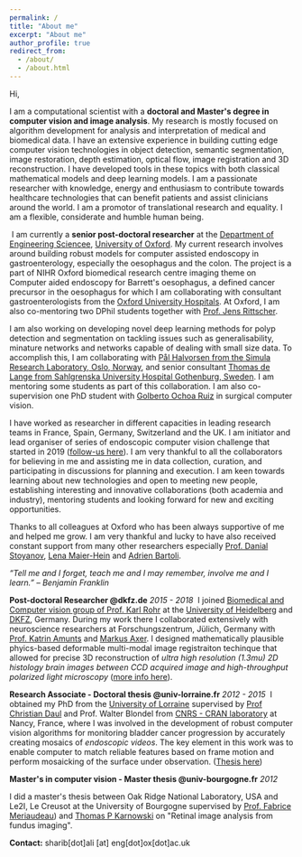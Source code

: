 ```yaml
---
permalink: /
title: "About me"
excerpt: "About me"
author_profile: true
redirect_from: 
  - /about/
  - /about.html
---
```


Hi, 

I am a computational scientist with a **doctoral and Master's degree in computer vision and image analysis**. My research is mostly focused on algorithm development for analysis and interpretation of medical and biomedical data. I have an extensive experience in building cutting edge computer vision technologies in object detection, semantic segmentation, image restoration, depth estimation, optical flow, image registration and 3D reconstruction. I have developed tools in these topics with both classical mathematical models and deep learning models. I am a passionate researcher with knowledge, energy and enthusiasm to contribute towards healthcare technologies that can benefit patients and assist clinicians around the world. I am a promotor of translational research and equality. I am a flexible, considerate and humble human being.  

​
I am currently a **senior post-doctoral researcher** at the [Department of Engineering Sciencee](https://eng.ox.ac.uk), [University of Oxford](https://www.ox.ac.uk). My current research involves around building robust models for computer assisted endoscopy in gastroenterology, especially the oesophagus and the colon. The project is a part of NIHR Oxford biomedical research centre imaging theme on Computer aided endoscopy for Barrett's oesophagus, a defined cancer precursor in the oesophagus for which I am collaborating with consultant gastroenterologists from the [Oxford University Hospitals](https://www.ouh.nhs.uk). At Oxford, I am also co-mentoring two DPhil students together with [Prof. Jens Rittscher](https://www.ndm.ox.ac.uk/team/jens-rittscher). 

I am also working on developing novel deep learning methods for polyp detection and segmentation on tackling issues such as generalisability, minature networks and networks capable of dealing with small size data. To accomplish this, I am collaborating with [Pål Halvorsen from the Simula Research Laboratory, Oslo, Norway](https://www.simula.no/people/paalh), and senior consultant [Thomas de Lange from Sahlgrenska University Hospital Gothenburg, Sweden](http://www.sahlgrenskaic.com/medical-care/sahlgrenska-university-hospital/). I am mentoring some students as part of this collaboration. I am also co-supervision one PhD student with [Golberto Ochoa Ruiz](https://gda.itesm.mx/faculty/en/professors/gilberto-ochoa-ruiz) in surgical computer vision.

I have worked as researcher in different capacities in leading research teams in France, Spain, Germany, Switzerland and the UK. I am initiator and lead organiser of series of endoscopic computer vision challenge that started in 2019 ([follow-us here](https://twitter.com/cv_endo)). I am very thankful to all the collaborators for believing in me and assisting me in data collection, curation, and participating in discussions for planning and execution. I am keen towards learning about new technologies and open to meeting new people, establishing interesting and innovative collaborations (both academia and industry), mentoring students and looking forward for new and exciting opportunities. 

Thanks to all colleagues at Oxford who has been always supportive of me and helped me grow. I am very thankful and lucky to have also received constant support from many other researchers especially [Prof. Danial Stoyanov](https://www.ucl.ac.uk/surgical-robot-vision/people/danail-stoyanov), [Lena Maier-Hein](https://www.dkfz.de/en/cami/team/people/Lena_Maier-Hein.html) and [Adrien Bartoli](http://igt.ip.uca.fr/~ab/).

 *“Tell me and I forget, teach me and I may remember, involve me and I learn.” – Benjamin Franklin*

**Post-doctoral Researcher @dkfz.de**
*2015 - 2018*
​
I joined [Biomedical and Computer vision group of Prof. Karl Rohr](http://www.bioquant.uni-heidelberg.de/index.php?id=322) at the [University of Heidelberg](https://www.uni-heidelberg.de/en) and [DKFZ](https://www.dkfz.de/en/index.html), Germany. During my work there I collaborated extensively with neuroscience researchers at Forschungszentrum, Jülich, Germany with [Prof. Katrin Amunts](https://www.fz-juelich.de/SharedDocs/Personen/INM/INM-1/EN/Amunts_Katrin.html) and [Markus Axer](https://www.fz-juelich.de/SharedDocs/Personen/INM/INM-1/EN/Axer_Markus.html?nn=534704). I designed mathematically plausible phyics-based deformable multi-modal image registraiton techinque that allowed for precise 3D reconstruction of *ultra high resolution (1.3mu) 2D histology brain images between CCD acquired image and high-throughput polarized light microscopy* ([more info here](https://www.sciencedirect.com/science/article/pii/S1053811918305913)).

**Research Associate - Doctoral thesis @univ-lorraine.fr**
*2012 - 2015*
​
I obtained my PhD from the [University of Lorraine](https://welcome.univ-lorraine.fr/en/) supervised by [Prof Christian Daul](http://w3.cran.univ-lorraine.fr/christian.daul/?q=content/curriculum-vitae) and Prof. Walter Blondel from [CNRS - CRAN laboratory](http://www.cran.univ-lorraine.fr) at Nancy, France, where I was involved in the development of robust computer vision algorithms for monitoring bladder cancer progression by accurately creating mosaics of *endoscopic videos*. The key element in this work was to enable computer to match reliable features based on frame motion and perform mosaicking of the surface under observation. ([Thesis here](https://tel.archives-ouvertes.fr/tel-01265099/))

**Master's in computer vision - Master thesis @univ-bourgogne.fr**
*2012*

I did a master's thesis between Oak Ridge National Laboratory, USA and Le2I, Le Creusot at the University of Bourgogne supervised by [Prof. Fabrice Meriaudeau](https://www.researchgate.net/profile/Fabrice-Meriaudeau)) and [Thomas P Karnowski](https://www.ornl.gov/staff-profile/thomas-p-karnowski) on "Retinal image analysis from fundus imaging". 

<!-- 
This is the front page of a website that is powered by the [academicpages template](https://github.com/academicpages/academicpages.github.io) and hosted on GitHub pages. [GitHub pages](https://pages.github.com) is a free service in which websites are built and hosted from code and data stored in a GitHub repository, automatically updating when a new commit is made to the respository. This template was forked from the [Minimal Mistakes Jekyll Theme](https://mmistakes.github.io/minimal-mistakes/) created by Michael Rose, and then extended to support the kinds of content that academics have: publications, talks, teaching, a portfolio, blog posts, and a dynamically-generated CV. You can fork [this repository](https://github.com/academicpages/academicpages.github.io) right now, modify the configuration and markdown files, add your own PDFs and other content, and have your own site for free, with no ads! An older version of this template powers my own personal website at [stuartgeiger.com](http://stuartgeiger.com), which uses [this Github repository](https://github.com/staeiou/staeiou.github.io).

About me
======
Like many other Jekyll-based GitHub Pages templates, academicpages makes you separate the website's content from its form. The content & metadata of your website are in structured markdown files, while various other files constitute the theme, specifying how to transform that content & metadata into HTML pages. You keep these various markdown (.md), YAML (.yml), HTML, and CSS files in a public GitHub repository. Each time you commit and push an update to the repository, the [GitHub pages](https://pages.github.com/) service creates static HTML pages based on these files, which are hosted on GitHub's servers free of charge.

Many of the features of dynamic content management systems (like Wordpress) can be achieved in this fashion, using a fraction of the computational resources and with far less vulnerability to hacking and DDoSing. You can also modify the theme to your heart's content without touching the content of your site. If you get to a point where you've broken something in Jekyll/HTML/CSS beyond repair, your markdown files describing your talks, publications, etc. are safe. You can rollback the changes or even delete the repository and start over -- just be sure to save the markdown files! Finally, you can also write scripts that process the structured data on the site, such as [this one](https://github.com/academicpages/academicpages.github.io/blob/master/talkmap.ipynb) that analyzes metadata in pages about talks to display [a map of every location you've given a talk](https://academicpages.github.io/talkmap.html).

Getting started
======
1. Register a GitHub account if you don't have one and confirm your e-mail (required!)
1. Fork [this repository](https://github.com/academicpages/academicpages.github.io) by clicking the "fork" button in the top right. 
1. Go to the repository's settings (rightmost item in the tabs that start with "Code", should be below "Unwatch"). Rename the repository "[your GitHub username].github.io", which will also be your website's URL.
1. Set site-wide configuration and create content & metadata (see below -- also see [this set of diffs](http://archive.is/3TPas) showing what files were changed to set up [an example site](https://getorg-testacct.github.io) for a user with the username "getorg-testacct")
1. Upload any files (like PDFs, .zip files, etc.) to the files/ directory. They will appear at https://[your GitHub username].github.io/files/example.pdf.  
1. Check status by going to the repository settings, in the "GitHub pages" section

Site-wide configuration
------
The main configuration file for the site is in the base directory in [_config.yml](https://github.com/academicpages/academicpages.github.io/blob/master/_config.yml), which defines the content in the sidebars and other site-wide features. You will need to replace the default variables with ones about yourself and your site's github repository. The configuration file for the top menu is in [_data/navigation.yml](https://github.com/academicpages/academicpages.github.io/blob/master/_data/navigation.yml). For example, if you don't have a portfolio or blog posts, you can remove those items from that navigation.yml file to remove them from the header. 

Create content & metadata
------
For site content, there is one markdown file for each type of content, which are stored in directories like _publications, _talks, _posts, _teaching, or _pages. For example, each talk is a markdown file in the [_talks directory](https://github.com/academicpages/academicpages.github.io/tree/master/_talks). At the top of each markdown file is structured data in YAML about the talk, which the theme will parse to do lots of cool stuff. The same structured data about a talk is used to generate the list of talks on the [Talks page](https://academicpages.github.io/talks), each [individual page](https://academicpages.github.io/talks/2012-03-01-talk-1) for specific talks, the talks section for the [CV page](https://academicpages.github.io/cv), and the [map of places you've given a talk](https://academicpages.github.io/talkmap.html) (if you run this [python file](https://github.com/academicpages/academicpages.github.io/blob/master/talkmap.py) or [Jupyter notebook](https://github.com/academicpages/academicpages.github.io/blob/master/talkmap.ipynb), which creates the HTML for the map based on the contents of the _talks directory).

**Markdown generator**

I have also created [a set of Jupyter notebooks](https://github.com/academicpages/academicpages.github.io/tree/master/markdown_generator
) that converts a CSV containing structured data about talks or presentations into individual markdown files that will be properly formatted for the academicpages template. The sample CSVs in that directory are the ones I used to create my own personal website at stuartgeiger.com. My usual workflow is that I keep a spreadsheet of my publications and talks, then run the code in these notebooks to generate the markdown files, then commit and push them to the GitHub repository.

How to edit your site's GitHub repository
------
Many people use a git client to create files on their local computer and then push them to GitHub's servers. If you are not familiar with git, you can directly edit these configuration and markdown files directly in the github.com interface. Navigate to a file (like [this one](https://github.com/academicpages/academicpages.github.io/blob/master/_talks/2012-03-01-talk-1.md) and click the pencil icon in the top right of the content preview (to the right of the "Raw | Blame | History" buttons). You can delete a file by clicking the trashcan icon to the right of the pencil icon. You can also create new files or upload files by navigating to a directory and clicking the "Create new file" or "Upload files" buttons. 

Example: editing a markdown file for a talk
![Editing a markdown file for a talk](/images/editing-talk.png) -->

**Contact:** sharib[dot]ali [at] eng[dot]ox[dot]ac.uk 

<!-- For more info
------
More info about configuring academicpages can be found in [the guide](https://academicpages.github.io/markdown/). The [guides for the Minimal Mistakes theme](https://mmistakes.github.io/minimal-mistakes/docs/configuration/) (which this theme was forked from) might also be helpful. -->
